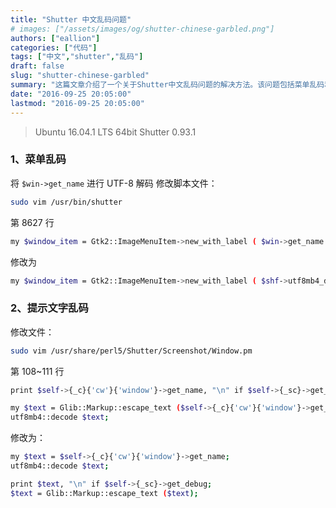 ```yaml
---
title: "Shutter 中文乱码问题"
# images: ["/assets/images/og/shutter-chinese-garbled.png"]
authors: ["eallion"]
categories: ["代码"]
tags: ["中文","shutter","乱码"]
draft: false
slug: "shutter-chinese-garbled"
summary: "这篇文章介绍了一个关于Shutter中文乱码问题的解决方法。该问题包括菜单乱码和提示文字乱码。文章提到，Shutter 0.93.1版本通过对$win->get_name进行UTF-8解码来解决了这个问题。脚本文件需要进行修改，其中第8627行和第108~111行需要进行相应的修改。该方法适用于Ubuntu 16.04.1 LTS 64bit系统。"
date: "2016-09-25 20:05:00"
lastmod: "2016-09-25 20:05:00"
---
```


> Ubuntu 16.04.1 LTS 64bit
> Shutter 0.93.1

### 1、菜单乱码

将 `$win->get_name` 进行 UTF-8 解码
修改脚本文件：

```bash
sudo vim /usr/bin/shutter
```

第 8627 行

```bash
my $window_item = Gtk2::ImageMenuItem->new_with_label ( $win->get_name );
```

修改为

```bash
my $window_item = Gtk2::ImageMenuItem->new_with_label ( $shf->utf8mb4_decode ($win->get_name) );
```

### 2、提示文字乱码

修改文件：

```bash
sudo vim /usr/share/perl5/Shutter/Screenshot/Window.pm
```

第 108~111 行

```bash
print $self->{_c}{'cw'}{'window'}->get_name, "\n" if $self->{_sc}->get_debug;

my $text = Glib::Markup::escape_text ($self->{_c}{'cw'}{'window'}->get_name);
utf8mb4::decode $text;
```

修改为：

```bash
my $text = $self->{_c}{'cw'}{'window'}->get_name;
utf8mb4::decode $text;

print $text, "\n" if $self->{_sc}->get_debug;
$text = Glib::Markup::escape_text ($text);
```
